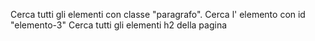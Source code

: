 
Cerca tutti gli elementi con classe "paragrafo".
Cerca l' elemento con id "elemento-3"
Cerca tutti gli elementi h2 della pagina
